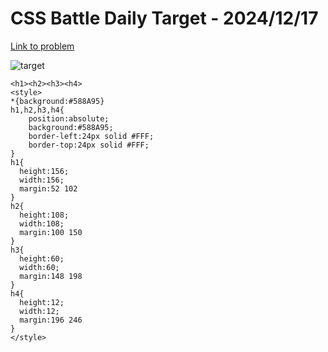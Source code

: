 # CSS Battle Daily Target - 2024/12/17

[Link to problem](https://cssbattle.dev/play/U4VF4JxYrkQSFIEv8Kod)

![target](https://firebasestorage.googleapis.com/v0/b/cssbattleapp.appspot.com/o/user%2Fe6YbeBahWNPT7VpE2rE2p85byxa2%2Ftargets%2Ftarget_ICXaJxr.png?alt=media)


```
<h1><h2><h3><h4>
<style>
*{background:#588A95}
h1,h2,h3,h4{
    position:absolute;
    background:#588A95;
    border-left:24px solid #FFF;
    border-top:24px solid #FFF;
}
h1{
  height:156;
  width:156;
  margin:52 102
}
h2{
  height:108;
  width:108;
  margin:100 150
}
h3{
  height:60;
  width:60;
  margin:148 198
}
h4{
  height:12;
  width:12;
  margin:196 246
}
</style>
```
